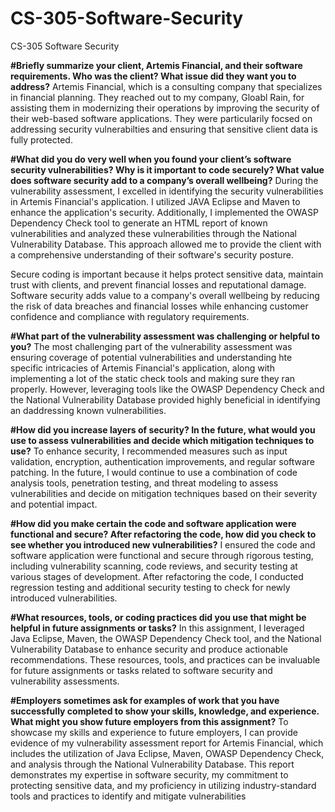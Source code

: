 # CS-305-Software-Security
CS-305 Software Security


**#Briefly summarize your client, Artemis Financial, and their software requirements. Who was the client? What issue did they want you to address?**
Artemis Financial, which is a consulting company that specializes in financial planning. They reached out to my company, Gloabl Rain, for assisting them in modernizing their operations by improving the security of their web-based software applications. They were particularily focsed on addressing security vulnerabilties and ensuring that sensitive client data is fully protected. 

**#What did you do very well when you found your client’s software security vulnerabilities? Why is it important to code securely? What value does software security add to a company’s overall wellbeing?**
During the vulnerability assessment, I excelled in identifying the security vulnerabilities in Artemis Financial's application. I utilized JAVA Eclipse and Maven to enhance the application's security. Additionally, I implemented the OWASP Dependency Check tool to generate an HTML report of known vulnerabilities and analyzed these vulnerabilities through the National Vulnerability Database. This approach allowed me to provide the client with a comprehensive understanding of their software's security posture.

Secure coding is important because it helps protect sensitive data, maintain trust with clients, and prevent financial losses and reputational damage. Software security adds value to a company's overall wellbeing by reducing the risk of data breaches and financial losses while enhancing customer confidence and compliance with regulatory requirements. 

**#What part of the vulnerability assessment was challenging or helpful to you?**
The most challenging part of the vulnerability assessment was ensuring coverage of potential vulnerabilities and understanding hte specific intricacies of Artemis Financial's application, along with implementing a lot of the static check tools and making sure they ran properly. However, leveraging tools like the OWASP Dependency Check and the National Vulnerability Database provided highly beneficial in identifying an daddressing known vulnerabilities. 

**#How did you increase layers of security? In the future, what would you use to assess vulnerabilities and decide which mitigation techniques to use?**
To enhance security, I recommended measures such as input validation, encryption, authentication improvements, and regular software patching. In the future, I would continue to use a combination of code analysis tools, penetration testing, and threat modeling to assess vulnerabilities and decide on mitigation techniques based on their severity and potential impact.

**#How did you make certain the code and software application were functional and secure? After refactoring the code, how did you check to see whether you introduced new vulnerabilities?**
I ensured the code and software application were functional and secure through rigorous testing, including vulnerability scanning, code reviews, and security testing at various stages of development. After refactoring the code, I conducted regression testing and additional security testing to check for newly introduced vulnerabilities.

**#What resources, tools, or coding practices did you use that might be helpful in future assignments or tasks?**
In this assignment, I leveraged Java Eclipse, Maven, the OWASP Dependency Check tool, and the National Vulnerability Database to enhance security and produce actionable recommendations. These resources, tools, and practices can be invaluable for future assignments or tasks related to software security and vulnerability assessments.

**#Employers sometimes ask for examples of work that you have successfully completed to show your skills, knowledge, and experience. What might you show future employers from this assignment?**
To showcase my skills and experience to future employers, I can provide evidence of my vulnerability assessment report for Artemis Financial, which includes the utilization of Java Eclipse, Maven, OWASP Dependency Check, and analysis through the National Vulnerability Database. This report demonstrates my expertise in software security, my commitment to protecting sensitive data, and my proficiency in utilizing industry-standard tools and practices to identify and mitigate vulnerabilities 

